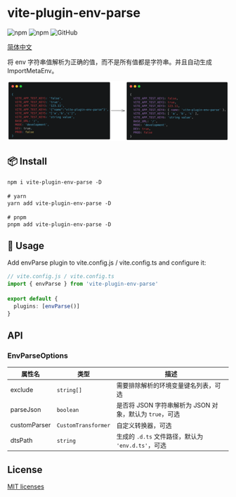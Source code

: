 # vite-plugin-env-parse

![npm](https://img.shields.io/npm/v/vite-plugin-env-parse?style=flat-square)
![npm](https://img.shields.io/npm/dm/vite-plugin-env-parse?style=flat-square)
![GitHub](https://img.shields.io/github/license/yue1123/vite-plugin-env-parse?style=flat-square)

[简体中文](./README.zh.md)

将 env 字符串值解析为正确的值，而不是所有值都是字符串。并且自动生成 ImportMetaEnv。

![demo](./screenshots/demo.png)

## 📦 Install

```shell
npm i vite-plugin-env-parse -D

# yarn
yarn add vite-plugin-env-parse -D

# pnpm
pnpm add vite-plugin-env-parse -D
```

## 🦄 Usage

Add envParse plugin to vite.config.js / vite.config.ts and configure it:

```ts
// vite.config.js / vite.config.ts
import { envParse } from 'vite-plugin-env-parse'

export default {
  plugins: [envParse()]
}
```

## API

### EnvParseOptions

| 属性名       | 类型                | 描述                                                    |
| ------------ | ------------------- | ------------------------------------------------------- |
| exclude      | `string[]`          | 需要排除解析的环境变量键名列表，可选                    |
| parseJson    | `boolean`           | 是否将 JSON 字符串解析为 JSON 对象，默认为 `true`，可选 |
| customParser | `CustomTransformer` | 自定义转换器，可选                                      |
| dtsPath      | `string`            | 生成的 `.d.ts` 文件路径，默认为 `'env.d.ts'`，可选      |

## License

[MIT licenses](https://opensource.org/licenses/MIT)
